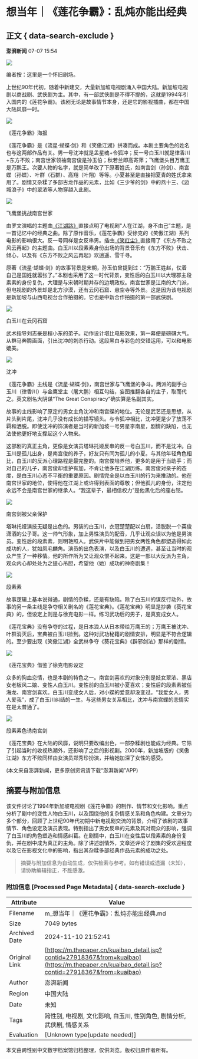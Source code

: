 # 想当年｜《莲花争霸》：乱炖亦能出经典

## 正文 { data-search-exclude }


**澎湃新闻** 07-07 15:54

![](https://file.thepaper.cn/wap/v6/img/kb_zhaiyao.png) 

编者按：这里是一个怀旧剧场。

上世纪90年代初，随着中新建交，大量新加坡电视剧涌入中国大陆。新加坡电视剧以商战剧、武侠剧为主。其中，有一部武侠剧是不得不提的，这就是1994年引入国内的《莲花争霸》。该剧无论是故事情节本身，还是它的影视插曲，都在中国大陆风靡一时。

![](https://imagecloud.thepaper.cn/thepaper/image/311/890/664.jpg)

《莲花争霸》海报

《莲花争霸》是《流星·蝴蝶·剑》和《笑傲江湖》拼凑而成。本剧主要角色的姓名也与这两部作品有关。男一号沈冲就是孟星魂+令狐冲；反一号白玉川就是律香川+东方不败；南宫世家领袖南宫俊是孙玉伯；秋若兰即高寄萍；飞鹰堡头目万鹰王是万鹏王。次要人物的名字，就是简单改了下原著姓氏，如南宫剑（孙剑）、南宫蝶（孙蝶）、叶群（石群）、高翔（叶翔）等等。小夏甚至是直接把夏青的姓氏拿来用了。剧情又杂糅了多部古龙作品的元素，比如《三少爷的剑》中的燕十三、《边城浪子》中的翠浓等人物穿越入此剧。

![](https://imagecloud.thepaper.cn/thepaper/image/311/890/665.jpg)

飞鹰堡挑战南宫世家

由罗文演唱的主题曲[《江湖路》](https://www.bilibili.com/video/BV1gp4y1b7cp/?spm_id_from=333.337.search-card.all.click&vd_source=9e420b0dc22a969b78bd0c26c79bbd52)直接点明了电视剧“人在江湖，身不由己”主题，是一首记忆中的经典之曲。除了原作音乐，《莲花争霸》受徐克的《笑傲江湖》系列电影的影响很大。反一号同样是女反串男。插曲[《笑红尘》](https://www.bilibili.com/video/BV1CV41187ES/?spm_id_from=333.337.search-card.all.click&vd_source=9e420b0dc22a969b78bd0c26c79bbd52)直接用了《东方不败之风云再起》的主题曲。白玉川以段素素身份出场的背景音乐有《东方不败》伏击、倾心，以及有《东方不败之风云再起》欢逍遥、雪千寻。

原著《流星·蝴蝶·剑》的故事背景是宋朝，孙玉伯曾提到过：“万鹏王姓赵，仗着自己是国姓就嚣张了。”本剧也采用了这一时代背景，变性后的白玉川以大理郡主段素素的身份复仇，大理是与宋朝时期并存的边境政权。南宫世家是江南的大门派，但电视剧的外景却是北方沙漠，还有云冈石窟、悬空寺等外景。这是因为该电视剧是新加坡与山西电视台合作拍摄的。它也是中新合作拍摄的第一部武侠剧。

![](https://imagecloud.thepaper.cn/thepaper/image/311/890/666.jpg)

白玉川在云冈石窟

武术指导刘志豪是程小东的弟子。动作设计堪比电影效果，第一幕便是磅礴大气。从群马奔腾画面，引出沈冲的刺杀行动。这段黑白与彩色的交错运用，可以和电影媲美。

![](https://imagecloud.thepaper.cn/thepaper/image/311/890/667.jpg)

沈冲

《莲花争霸》主线是《流星·蝴蝶·剑》，南宫世家与飞鹰堡的争斗。两派的副手白玉川（律香川）与金鹰堂主（屠大鹏）相互勾结，妄图推翻各自的主子，取而代之。英文剧名大阴谋“The Great Conspiracy”确实算是名副其实。

故事的主线影响了原定的男女主角沈冲和南宫蝶的地位。无论是武艺还是思想，从片头到片尾，沈冲几乎没有成长的描写镜头。与令狐冲相比，沈冲更是少了放荡不羁和洒脱。即使沈冲的饰演者是当时的新加坡一号男星李南星，剧情的缺陷，也无法使他更好地支撑起这个人物来。

这部剧的真正主角，更像是女演员塔琳托娅反串的反一号白玉川，而不是沈冲。白玉川是孤儿出身，是南宫俊的养子，好友只有同为孤儿的小夏。与其他年轻角色相比，白玉川的反派心理路程是最完整的。南宫俊培养他，更多的是用于当助手；而对自己的儿子，南宫俊却维护有加，不肯让他多在江湖历练。南宫俊对亲子的态度，是白玉川心态不平衡的重要原因。剧情完全是以白玉川的行为来推动的。他在南宫世家的地位，使得他在江湖上或许得到表面的尊敬；但他孤儿的身份，注定他永远不会是南宫世家的继承人。“我这辈子，最相信权力”是他黑化后的座右铭。

![](https://imagecloud.thepaper.cn/thepaper/image/311/890/668.jpg)

南宫剑被父亲保护

塔琳托娅演技无疑是出色的。男装的白玉川，衣冠楚楚配以白扇，活脱脱一个英俊潇洒的公子哥。这一帅气形象，加上男性演员的配音，几乎让观众误以为他是男演员。变性后的段素素，则明艳照人。武侠片中能做到把男女两性角色都塑造得如此成功的人，犹如凤毛麟角。演员的出色表演，以及白玉川的遭遇，甚至让当时的观众产生了一种移情。他的所作所为又让观众恨不起来。这是一部以大反派为主角，观众内心却处处为之提心吊胆，希望他（她）成功的神奇剧集！

![](https://imagecloud.thepaper.cn/thepaper/image/311/890/669.jpg)

段素素

故事逻辑上基本说得通，剧情的杂糅，还是有缺陷。除了白玉川的谋反行动外，故事的另一条主线是争夺相关剧名的《莲花宝典》。《莲花宝典》明显是抄袭《葵花宝典》的，但设定上则是与徐克电影一样。练习武功后的男子，是真变成女人。

《莲花宝典》没有争夺的过程，是日本浪人从日本带给万鹰王的；万鹰王被沈冲、叶群消灭后，宝典被白玉川捡到。这种对武功秘籍的剧情安排，明显是不符合逻辑的。至少要出现《笑傲江湖》全武林争夺《葵花宝典》《辟邪剑法》那样的剧情。

![](https://imagecloud.thepaper.cn/thepaper/image/311/890/670.jpg)

《莲花宝典》借鉴了徐克电影设定

众多的狗血恋情，也是本剧的特色之一。南宫剑喜欢的对象分别是妓女翠浓、黑店女老板风二娘、变性人白玉川。变性前的白玉川被小夏喜欢；变性后的段素素被任海龙、南宫剑喜欢。白玉川变成女人后，对小蝶的爱意却没变过。“我爱女人，男人爱我”，成了白玉川纠结的一生。与这些男女关系相比，沈冲与南宫蝶的恋情实在是太普通了。

![](https://imagecloud.thepaper.cn/thepaper/image/311/890/671.jpg)

段素素色诱南宫剑

《莲花宝典》在大陆的风靡，说明只要改编出色，一部杂糅剧也能成为经典。它除了引起当时的收视热潮外，还影响了之后的影视剧。2000年，新加坡版的《笑傲江湖》东方不败同样由女演员郑秀珍扮演，并给她加深了女性的感受。

(本文来自澎湃新闻，更多原创资讯请下载“澎湃新闻”APP)

## 摘要与附加信息

<!-- tcd_abstract -->
该文件讨论了1994年新加坡电视剧《莲花争霸》的制作、情节和文化影响，重点分析了剧中的变性人物白玉川，以及围绕他的复杂情感关系和角色构建。文章分为多个部分，回顾了上世纪90年代初期中新电视剧交流的背景，介绍了该剧的故事情节、角色设定及演员表现。特别指出了男女反串的元素及其对观众的影响，强调了白玉川的角色塑造和情感纠葛。在剧情中，白玉川在变性后以段素素的身份复仇，并在剧中成为真正的主角。除了讲述剧情外，文章还评论了剧集的受欢迎程度以及它在影视文化中的影响，指出其杂糅多部经典作品元素的成功之处。
<!-- tcd_abstract_end -->

> 摘要与附加信息为自动生成，仅供检索与参考。如有错误或遗漏（未知），请协助编辑指正，不胜感激。

### 附加信息 [Processed Page Metadata] { data-search-exclude }

| Attribute       | Value                                  |
|-----------------|----------------------------------------|
| Filename        | m_想当年｜《莲花争霸》：乱炖亦能出经典.md                             |
| Size            | 7049 bytes                           |
| Archived Date   | 2024-11-10 21:52:41                             |
| Original Link   | [https://m.thepaper.cn/kuaibao_detail.jsp?contid=27918367&from=kuaibao](https://m.thepaper.cn/kuaibao_detail.jsp?contid=27918367&from=kuaibao)                       |
| Author          | 澎湃新闻                               |
| Region          | 中国大陆                               |
| Date            | 未知                                 |
| Tags            | 跨性别, 电视剧, 文化影响, 白玉川, 性别角色, 剧情分析, 武侠剧, 情感关系                                 |
| Evaluation            | [Unknown type(update needed)]                                 |
<!-- tcd_table_end -->

本文由跨性别中文数字档案馆归档整理，仅供浏览。版权归原作者所有。
